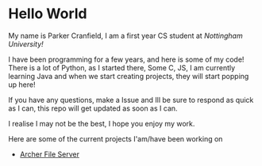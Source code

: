 # Hello World
My name is Parker Cranfield, I am a first year CS student at *Nottingham University!*

I have been programming for a few years, and here is some of my code!
There is a lot of Python, as I started there, Some C, JS, I am currently learning Java and when we start creating projects, they will start popping up here!

If you have any questions, make a Issue and Ill be sure to respond as quick as I can, this repo will get updated as soon as I can.

I realise I may not be the best, I hope you enjoy my work.

Here are some of the current projects I'am/have been working on
- [Archer File Server](https://github.com/Retr05041/Archer-FS)
